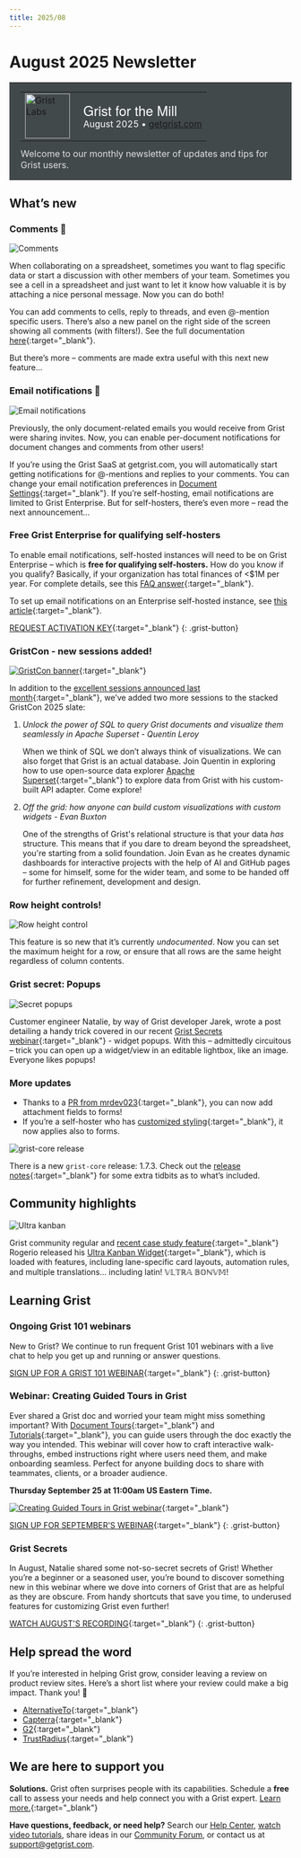 ```yaml
---
title: 2025/08
---
```


# August 2025 Newsletter

<style>
  /* restore some poorly overridden defaults */
  .newsletter-header .table {
    background-color: initial;
    border: initial;
  }
  .newsletter-header .table > tbody > tr > td {
    padding: initial;
    border: initial;
    vertical-align: initial;
  }
  .newsletter-header img.header-img {
    padding: initial;
    max-width: initial;
    display: initial;
    padding: initial;
    line-height: initial;
    background-color: initial;
    border: initial;
    border-radius: initial;
    margin: initial;
  }

  /* copy newsletter styles, with a prefix for sufficient specificity */
  .newsletter-header .header {
    border: none;
    padding: 0;
    margin: 0;
  }
  .newsletter-header table > tbody > tr > td.header-image {
    width: 80px;
    padding-right: 16px;
  }
  .newsletter-header table > tbody > tr > td.header-text {
    background-color: #42494B;
    padding: 16px 20px;
  }
  .newsletter-header table.header-top {
    border: none;
    padding: 0;
    margin: 0;
    width: 100%;
  }
  .header-title {
    font-family: Helvetica Neue, Helvetica, Arial, sans-serif;
    font-size: 24px;
    line-height: 28px;
    color: #FFFFFF;
  }
  .header-month {
    color: #FFFFFF;
  }
  .header-welcome {
    margin-top: 12px;
    color: #FFFFFF;
  }
  .newsletter-summary {
    background-color: #e3fff5;
    margin: 0;
    padding: 10px;
  }
  .newsletter-summary-header {
    text-align: center;
    padding-bottom: 10px;
    border-bottom: 1px solid lightgrey;
  }
  .newsletter-summary ul {
    padding-left: 20px;
  }
  .newsletter-summary li {
    margin-bottom: 10px;
  }
  .newsletter-summary li p {
    margin: 0px
  }
</style>

<div class="newsletter-header">
<table class="header" cellpadding="0" cellspacing="0" border="0"><tr>
  <td class="header-text">
    <table class="header-top"><tr>
      <td class="header-image">
        <a href="https://www.getgrist.com">
          <img class="header-img" src="/images/newsletters/grist-labs.png" width="80" height="80" alt="Grist Labs" border="0">
        </a>
      </td>
      <td class="header-top-text">
        <div class="header-title">Grist for the Mill</div>
        <div class="header-month">August 2025
          &#8226; <a href="https://www.getgrist.com/">getgrist.com</a></div>
      </td>
    </tr></table>
    <div class="header-welcome" style="color: #e0e0e0;">
      Welcome to our monthly newsletter of updates and tips for Grist users.
    </div>
  </td>
</tr></table>
</div>

## What’s new

### Comments 💬

![Comments](../images/newsletters/2025-08/commentsv2-full.gif)

When collaborating on a spreadsheet, sometimes you want to flag specific data or start a discussion with other members of your team. Sometimes you see a cell in a spreadsheet and just want to let it know how valuable it is by attaching a nice personal message. Now you can do both!

You can add comments to cells, reply to threads, and even @-mention specific users. There’s also a new panel on the right side of the screen showing all comments (with filters!). See the full documentation [here](https://support.getgrist.com/sharing/#comments){:target="\_blank"}.

But there’s more – comments are made extra useful with this next new feature...

### Email notifications 📧

![Email notifications](../images/newsletters/2025-08/notifications-transparent.png)

Previously, the only document-related emails you would receive from Grist were sharing invites. Now, you can enable per-document notifications for document changes and comments from other users!

If you’re using the Grist SaaS at getgrist.com, you will automatically start getting notifications for @-mentions and replies to your comments. You can change your email notification preferences in [Document Settings](https://support.getgrist.com/document-settings/#notifications){:target="\_blank"}. If you’re self-hosting, email notifications are limited to Grist Enterprise. But for self-hosters, there’s even more – read the next announcement...

### Free Grist Enterprise for qualifying self-hosters

To enable email notifications, self-hosted instances will need to be on Grist Enterprise – which is **free for qualifying self-hosters.** How do you know if you qualify? Basically, if your organization has total finances of <$1M per year. For complete details, see this [FAQ answer](https://www.getgrist.com/pricing/#faq-free-self-hosted-enterprise){:target="\_blank"}.

To set up email notifications on an Enterprise self-hosted instance, see [this article](https://support.getgrist.com/self-managed/#how-do-i-set-up-email-notifications){:target="\_blank"}.

[REQUEST ACTIVATION KEY](https://gristlabs.getgrist.com/forms/j39DedsXj1WvLptJkTtRLi/4){:target="\_blank"}
{: .grist-button}

### GristCon - new sessions added!

[![GristCon banner](../images/newsletters/2025-08/gristcon-banner.png)](https://www.getgrist.com/gristcon-2025/#agenda){:target="\_blank"}

In addition to the [excellent sessions announced last month](https://www.getgrist.com/gristcon-2025/#agenda){:target="\_blank"}, we’ve added two more sessions to the stacked GristCon 2025 slate:

1. *Unlock the power of SQL to query Grist documents and visualize them seamlessly in Apache Superset - Quentin Leroy*

    When we think of SQL we don’t always think of visualizations. We can also forget that Grist is an actual database. Join Quentin in exploring how to use open-source data explorer [Apache Superset](https://superset.apache.org/){:target="\_blank"} to explore data from Grist with his custom-built API adapter. Come explore!
    
2. *Off the grid: how anyone can build custom visualizations with custom widgets - Evan Buxton*

    One of the strengths of Grist's relational structure is that your data *has* structure. This means that if you dare to dream beyond the spreadsheet, you're starting from a solid foundation. Join Evan as he creates dynamic dashboards for interactive projects with the help of AI and GitHub pages – some for himself, some for the wider team, and some to be handed off for further refinement, development and design. 

### Row height controls!

![Row height control](../images/newsletters/2025-08/row-height.gif)

This feature is so new that it’s currently *undocumented*. Now you can set the maximum height for a row, or ensure that all rows are the same height regardless of column contents.  

### Grist secret: Popups

![Secret popups](../images/newsletters/2025-08/popup.png)

Customer engineer Natalie, by way of Grist developer Jarek, wrote a post detailing a handy trick covered in our recent [Grist Secrets webinar](https://www.getgrist.com/webinars/grist-secrets/){:target="\_blank"} - widget popups. With this – admittedly circuitous – trick you can open up a widget/view in an editable lightbox, like an image. Everyone likes popups!

### More updates

* Thanks to a [PR from mrdev023](https://github.com/gristlabs/grist-core/pull/1655){:target="\_blank"}, you can now add attachment fields to forms!
* If you’re a self-hoster who has [customized styling](https://support.getgrist.com/self-managed/#how-do-i-customize-styling){:target="\_blank"}, it now applies also to forms.

![grist-core release](../images/newsletters/core-release.png)

There is a new `grist-core` release: 1.7.3. Check out the [release notes](https://github.com/gristlabs/grist-core/releases/tag/v1.7.3){:target="\_blank"} for some extra tidbits as to what’s included.

##  Community highlights

![Ultra kanban](../images/newsletters/2025-08/ultra-kanban.png)

Grist community regular and [recent case study feature](https://www.getgrist.com/case-studies/how-grist-became-a-construction-companys-swiss-army-saas/){:target="\_blank"} Rogerio released his [Ultra Kanban Widget](https://community.getgrist.com/t/release-of-ultra-kanban-widget/10925){:target="\_blank"}, which is loaded with features, including lane-specific card layouts, automation rules, and multiple translations... including latin! 𝕍𝕃𝕋ℝ𝔸 𝔹𝕆ℕ𝕍𝕄!

## Learning Grist

### Ongoing Grist 101 webinars

New to Grist? We continue to run frequent Grist 101 webinars with a live chat to help you get up and running or answer questions. 

[SIGN UP FOR A GRIST 101 WEBINAR](https://www.getgrist.com/webinars/grist-101-new-users-guide/){:target="\_blank"}
{: .grist-button}

### Webinar: Creating Guided Tours in Grist

Ever shared a Grist doc and worried your team might miss something important? With [Document Tours](https://support.getgrist.com/document-tours/){:target="\_blank"} and [Tutorials](https://support.getgrist.com/document-tutorials/){:target="\_blank"}, you can guide users through the doc exactly the way you intended. This webinar will cover how to craft interactive walk-throughs, embed instructions right where users need them, and make onboarding seamless. Perfect for anyone building docs to share with teammates, clients, or a broader audience.

**Thursday September 25 at 11:00am US Eastern Time.**

[![Creating Guided Tours in Grist webinar](../images/newsletters/2025-08/webinar.png)](https://www.getgrist.com/webinars/creating-guided-tours-in-grist/?utm_source=support-newsletter&utm_medium=internal&utm_campaign=build-webinar&utm_term=september-2025){:target="\_blank"}

[SIGN UP FOR SEPTEMBER'S WEBINAR](https://www.getgrist.com/webinars/creating-guided-tours-in-grist/?utm_source=support-newsletter&utm_medium=internal&utm_campaign=build-webinar&utm_term=september-2025){:target="\_blank"}
{: .grist-button}

### Grist Secrets

In August, Natalie shared some not-so-secret secrets of Grist! Whether you’re a beginner or a seasoned user, you’re bound to discover something new in this webinar where we dove into corners of Grist that are as helpful as they are obscure. From handy shortcuts that save you time, to underused features for customizing Grist even further!

[WATCH AUGUST'S RECORDING](https://www.getgrist.com/webinars/grist-secrets/){:target="\_blank"}
{: .grist-button}

## Help spread the word
If you’re interested in helping Grist grow, consider leaving a review on product review sites. Here’s a short list where your review could make a big impact. Thank you! 🙏

* [AlternativeTo](https://alternativeto.net/software/grist/about/){:target="\_blank"}
* [Capterra](https://www.capterra.com/p/232821/Grist/){:target="\_blank"}
* [G2](https://www.g2.com/products/grist){:target="\_blank"}
* [TrustRadius](https://www.trustradius.com/products/grist/){:target="\_blank"}

## We are here to support you

**Solutions.** Grist often surprises people with its capabilities. Schedule a **free** call to assess your needs and help connect you with a Grist expert. [Learn more.](https://www.getgrist.com/solutions/){:target="\_blank"}

**Have questions, feedback, or need help?** Search our [Help Center](../index.md), [watch video tutorials](https://www.youtube.com/channel/UCx0ioQrrC-bIrkmZ7ZULr0g/playlists), share ideas in our [Community Forum](https://community.getgrist.com), or contact us at <support@getgrist.com>.